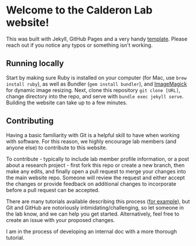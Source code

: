 # Welcome to the Calderon Lab website!
This was built with Jekyll, GitHub Pages and a very handy [template](https://github.com/alshedivat/al-folio). Please reach out if you notice any typos or something isn't working.

## Running locally
Start by making sure Ruby is installed on your computer (for Mac, use `brew install ruby`), as well as Bundler (`gem install bundler`), and [ImageMagick](https://imagemagick.org/index.php) for dynamic image resizing. Next, clone this repository `git clone [URL]`, change directory into the repo, and serve with `bundle exec jekyll serve`. Building the website can take up to a few minutes.

## Contributing
Having a basic familiarity with Git is a helpful skill to have when working with software. For this reason, we highly encourage lab members (and anyone else) to contribute to this website.

To contribute - typically to include lab member profile information, or a post about a research project - first fork this repo or create a new branch, then make any edits, and finally open a pull request to merge your changes into the main website repo. Someone will review the request and either accept the changes or provide feedback on additional changes to incorporate before a pull request can be accepted.

There are many tutorials available describing this process ([for example](https://docs.github.com/en/get-started/exploring-projects-on-github/contributing-to-a-project)), but Git and GitHub are notoriously intimidating/challenging, so let someone in the lab know, and we can help you get started. Alternatively, feel free to create an issue with your proposed changes.

I am in the process of developing an internal doc with a more thorough tutorial.